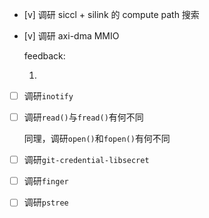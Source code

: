 * [v] 调研 siccl + silink 的 compute path 搜索

* [v] 调研 axi-dma MMIO

    feedback:

    1. 

* [ ] 调研`inotify`

* [ ] 调研`read()`与`fread()`有何不同

    同理，调研`open()`和`fopen()`有何不同

* [ ] 调研`git-credential-libsecret`

* [ ] 调研`finger`

* [ ] 调研`pstree`
